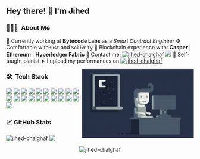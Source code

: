 <h2>Hey there! 👋 I'm Jihed</h2>

### 👨🏻‍💻 &nbsp;About Me
🏢 Currently working at **Bytecode Labs** as a *Smart Contract Engineer*
⚙️ Comfortable with`Rust` and `Solidity`
🌠 Blockchain experience with: **Casper** | **Ethereum** | **Hyperledger Fabric**
💬 Contact me: <a href="https://linkedin.com/in/jihed-chalghaf"><img src="https://img.shields.io/badge/-Jihed%20Chalghaf-0077B5?style=flat&logo=Linkedin&logoColor=white" alt="jihed-chalghaf"/></a> <a href="https://linkedin.com/in/jihed-chalghaf"><img src="https://img.shields.io/badge/-chalghaf.jihed@gmail.com-7b7d7d?style=flat&logo=Gmail"/></a>
🎹 Self-taught pianist ➤ I upload my performances on <a href="https://www.youtube.com/user/BrTpiano"><img src="https://img.shields.io/badge/-Jihed%20Piano%20Covers-ab300e?style=flat&logo=Youtube&logoColor=white" alt="jihed-chalghaf"/></a>

<img alt="Night Coding" src="https://raw.githubusercontent.com/AVS1508/AVS1508/master/assets/Night-Coding.gif" align="right"/>

### 🛠 &nbsp;Tech Stack
<p>
    <img src="https://img.shields.io/badge/-Linux-05122A?style=flat&logo=linux&logoColor=1cdada"/>
    <img src="https://img.shields.io/badge/-Bash-05122A?style=flat&logo=gnu-bash&logoColor=1c90d6"/>
    <img src="https://img.shields.io/badge/-Rust-05122A?style=flat&logo=Rust"/>
    <img src="https://img.shields.io/badge/-Solidity-05122A?style=flat&logo=Solidity&logoColor=8b14e8"/>
    <img src="https://img.shields.io/badge/-TypeScript-05122A?style=flat&logo=TypeScript"/>
    <img src="https://img.shields.io/badge/-JavaScript-05122A?style=flat&logo=JavaScript"/>
    <img src="https://img.shields.io/badge/-Python-05122A?style=flat&logo=Python"/>
    <img src="https://img.shields.io/badge/-Markdown-05122A?style=flat&logo=Markdown"/>
    <img src="https://img.shields.io/badge/-Visual%20Studio%20Code-05122A?style=flat&logo=Visual%20Studio%20Code&logoColor=1c90d6"/>
    <img src="https://img.shields.io/badge/-Remix-05122A?style=flat&logo=Remix&logoColor=8b14e8"/>
    <img src="https://img.shields.io/badge/-NodeJS-05122A?style=flat&logo=nodedotjs&logoColor=14e87e"/>
    <img src="https://img.shields.io/badge/-Truffle-05122A?style=flat&logo=Truffle"/>
    <img src="https://img.shields.io/badge/-Waffle-05122A?style=flat&logo=Waffle"/>
    <img src="https://img.shields.io/badge/-Hardhat-05122A?style=flat&logo=Hardhat"/>
    <img src="https://img.shields.io/badge/-Mocha-05122A?style=flat&logo=Mocha"/>
    <img src="https://img.shields.io/badge/-Git-05122A?style=flat&logo=Git"/>
    <img src="https://img.shields.io/badge/-Github-05122A?style=flat&logo=GitHub"/>
    <img src="https://img.shields.io/badge/-GitLab-05122A?style=flat&logo=GitLab"/>
    <img src="https://img.shields.io/badge/-Trello-05122A?style=flat&logo=Trello&logoColor=1c90d6"/>
    <img src="https://img.shields.io/badge/-Slack-05122A?style=flat&logo=Slack"/>
    <img src="https://img.shields.io/badge/-Insomnia-05122A?style=flat&logo=Insomnia&logoColor=8b14e8"/>
  </p>
  

### &#x1f4c8; GitHub Stats
<a>
  <img height="172em" align="center" src="https://github-readme-stats.vercel.app/api?username=jihed-chalghaf&show_icons=true&locale=en&theme=algolia&include_all_commits=true&count_private=true&custom_title=My GitHub Stats" alt="jihed-chalghaf"/>
</a>
<a>
  <img height="172em" align="center" src="https://github-readme-streak-stats.herokuapp.com/?user=jihed-chalghaf&theme=algolia"/>
</a>

<p align="center"> <img src="https://komarev.com/ghpvc/?username=jihed-chalghaf&label=Profile%20views&color=05122A&style=flat" alt="jihed-chalghaf" /> </p>

